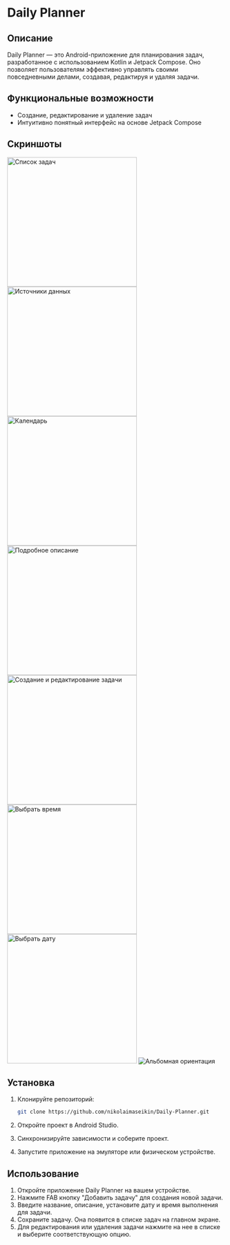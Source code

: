 # Daily Planner



## Описание

Daily Planner — это Android-приложение для планирования задач, разработанное с использованием Kotlin и Jetpack Compose. Оно позволяет пользователям эффективно управлять своими повседневными делами, создавая, редактируя и удаляя задачи.

## Функциональные возможности

- Создание, редактирование и удаление задач
- Интуитивно понятный интерфейс на основе Jetpack Compose

## Скриншоты

<img src="https://github.com/user-attachments/assets/d577804a-909f-4cb7-93d4-52cc5b814f80" alt="Список задач" width="300">
<img src="https://github.com/user-attachments/assets/26587931-bea7-4307-af50-29288b3f9846" alt="Источники данных" width="300">
<img src="https://github.com/user-attachments/assets/1444e0af-b987-44e8-b062-efd326fbd7a0" alt="Календарь" width="300">
<img src="https://github.com/user-attachments/assets/53610b70-b92a-4455-94b2-cc02213de27a" alt="Подробное описание" width="300">
<img src="https://github.com/user-attachments/assets/0e17e285-1ce8-4812-b05f-7b6b75f2dbff" alt="Создание и редактирование задачи" width="300">
<img src="https://github.com/user-attachments/assets/5a6298f1-3dd3-49df-bf66-453f09a60ce8" alt="Выбрать время" width="300">
<img src="https://github.com/user-attachments/assets/3b8a4dd8-8692-45e6-a8f8-26687457f625" alt="Выбрать дату" width="300">
<img src="https://github.com/user-attachments/assets/4dbf52d3-ac47-4148-ab7c-e6a765b1382f" alt="Альбомная ориентация" >

## Установка

1. Клонируйте репозиторий:

   ```bash
   git clone https://github.com/nikolaimaseikin/Daily-Planner.git
2. Откройте проект в Android Studio.
3. Синхронизируйте зависимости и соберите проект.
4. Запустите приложение на эмуляторе или физическом устройстве.
 
## Использование

1. Откройте приложение Daily Planner на вашем устройстве.
2. Нажмите FAB кнопку "Добавить задачу" для создания новой задачи.
3. Введите название, описание, установите дату и время выполнения для задачи.
4. Сохраните задачу. Она появится в списке задач на главном экране.
5. Для редактирования или удаления задачи нажмите на нее в списке и выберите соответствующую опцию.
